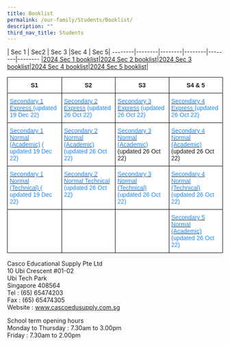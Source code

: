```yaml
---
title: Booklist
permalink: /our-family/Students/Booklist/
description: ""
third_nav_title: Students
---
```

<style type="text/css">
.tg  {border-collapse:collapse;border-spacing:0;}
.tg td{border-color:black;border-style:solid;border-width:1px;font-family:Arial, sans-serif;font-size:14px;
  overflow:hidden;padding:10px 5px;word-break:normal;}
.tg th{border-color:black;border-style:solid;border-width:1px;font-family:Arial, sans-serif;font-size:14px;
  font-weight:normal;overflow:hidden;padding:10px 5px;word-break:normal;}
.tg .tg-2g1l{background-color:#FFF;font-weight:bold;text-align:center;vertical-align:middle}
.tg .tg-7q4r{background-color:#FFF;color:#1E87F0;text-align:left;vertical-align:top}
.tg .tg-ktyi{background-color:#FFF;text-align:left;vertical-align:top}
.tg .tg-f4yw{background-color:#FFF;text-align:center;vertical-align:middle}
</style>

| Sec 1  | Sec2 | Sec 3 |Sec 4 | Sec 5|
 --------|--------|--------|--------|--------|--------
|[2024 Sec 1 booklist](/files/Students/Booklist/2024%20secondary%201%20booklist.pdf)|[2024 Sec 2 booklist](/files/Students/Booklist/2024%20secondary%202%20booklist.pdf)|[2024 Sec 3 booklist](/files/Students/Booklist/2024%20secondary%203%20booklist.pdf)|[2024 Sec 4 booklist](/files/Students/Booklist/2024%20secondary%204%20booklist.pdf)|[2024 Sec 5 booklist](/files/Students/Booklist/2024%20secondary%205%20booklist.pdf)|

<table class="tg">
<thead>
  <tr>
    <th class="tg-2g1l">S1</th>
    <th class="tg-2g1l">S2</th>
    <th class="tg-2g1l">S3</th>
    <th class="tg-2g1l">S4 &amp; 5</th>
  </tr>
</thead>
<tbody>
  <tr>
    <td class="tg-7q4r"><a href="/files/Students/Booklist/Secondary%201%20Express%20updated%2019%20Dec.pdf"><span style="text-decoration:none;color:#1E87F0">Secondary 1 Express</span></a><a href="/files/Students/Booklist/Secondary%201%20Express%20updated%2019%20Dec.pdf"> </a>(updated 19 Dec 22)<br></td>
    <td class="tg-7q4r"><a href="/files/Students/Booklist/Secondary%202%20Express.pdf"><span style="text-decoration:none;color:#1E87F0">Secondary 2 Express</span></a> (updated 26 Oct 22)<br></td>
    <td class="tg-7q4r"><a href="/files/Students/Booklist/Secondary%203%20Express.pdf"><span style="text-decoration:none;color:#1E87F0">Secondary 3 Express</span></a> (updated 26 Oct 22)<br></td>
    <td class="tg-7q4r"><a href="/files/Students/Booklist/Secondary%204%20Express.pdf"><span style="text-decoration:none;color:#1E87F0">Secondary 4 Express </span></a>(updated 26 Oct 22)<br></td>
  </tr>
  <tr>
    <td class="tg-7q4r"><a href="/files/Students/Booklist/Secondary%201%20Normal%20Academic%20updated%2019%20Dec.pdf"><span style="text-decoration:none;color:#1E87F0">Secondary 1 Normal (Academic)</span></a>  ( updated 19 Dec 22)</td>
    <td class="tg-7q4r"><a href="/files/Students/Booklist/Secondary%202%20Normal%20Academic.pdf"><span style="text-decoration:none;color:#1E87F0">Secondary 2 Normal (Academic) </span></a> (updated 26 Oct 22)<br></td>
    <td class="tg-ktyi"> <a href="/files/Students/Booklist/Secondary%203%20Normal%20Academic.pdf"><span style="text-decoration:none;color:#1E87F0">Secondary 3 Normal (Academic) </span></a> (updated 26 Oct  22)<br></td>
    <td class="tg-ktyi"> <a href="/files/Students/Booklist/Secondary%204%20Normal%20Academic.pdf"><span style="text-decoration:none;color:#1E87F0">Secondary 4 Normal (Academic)</span></a> (updated 26 Oct 22)<br></td>
  </tr>
  <tr>
    <td class="tg-7q4r"><a href="/files/Students/Booklist/Secondary%201%20Normal%20Technical%20updated%2019%20Dec.pdf"><span style="text-decoration:none;color:#1E87F0">Secondary 1 Normal (Technical)</span></a><a href="/files/Students/Booklist/Secondary%201%20Normal%20Technical%20updated%2019%20Dec.pdf"> </a>( updated 19 Dec 22)<br></td>
    <td class="tg-7q4r"><a href="/files/Students/Booklist/Secondary%202%20Normal%20Technical.pdf"><span style="text-decoration:none;color:#1E87F0">Secondary 2 Normal Technical</span></a>  (updated 26 Oct 22)<br></td>
    <td class="tg-7q4r"><a href="/files/Students/Booklist/Secondary%203%20Normal%20Technical.pdf"><span style="text-decoration:none;color:#1E87F0">Secondary 3 Normal (Technical)</span></a> (updated 26 Oct 22)<br></td>
    <td class="tg-7q4r"><a href="/files/Students/Booklist/Secondary%204%20Normal%20Technical.pdf"><span style="text-decoration:none;color:#1E87F0">Secondary 4 Normal (Technical)</span></a> (updated 26 Oct 22)<br></td>
  </tr>
  <tr>
    <td class="tg-f4yw"> <br></td>
    <td class="tg-f4yw"> <br></td>
    <td class="tg-f4yw"> <br></td>
    <td class="tg-7q4r"><a href="/files/Students/Booklist/Secondary%205%20Normal%20Academic.pdf"><span style="text-decoration:none;color:#1E87F0"> Secondary 5 Normal (Academic)</span></a> (updated 26 Oct 22) </td>
  </tr>
</tbody>
</table>

Casco Educational Supply Pte Ltd  
10 Ubi Crescent #01-02  
Ubi Tech Park  
Singapore 408564  
Tel : (65) 65474203&nbsp;  
Fax : (65) 65474305  
Website : www.cascoedusupply.com.sg


School term opening hours&nbsp;  
Monday to Thursday : 7.30am to 3.00pm  
Friday : 7.30am to 2.00pm